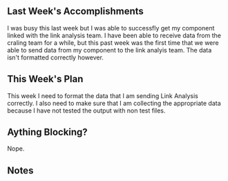 ## Last Week's Accomplishments
I was busy this last week but I was able to successfly get my component
linked with the link analysis team. I have been able to receive data from
the craling team for a while, but this past week was the first time that
we were able to send data from my component to the link analyis team. The 
data isn't formatted correctly however. 

## This Week's Plan
This week I need to format the data that I am sending Link Analysis correctly.
I also need to make sure that I am collecting the appropriate data because I
have not tested the output with non test files. 

## Aything Blocking?
Nope.

## Notes
